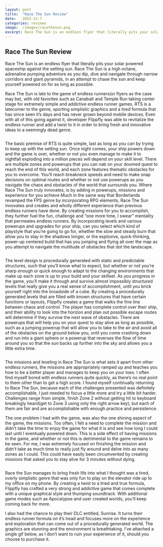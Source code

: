 ```yaml
---
layout: post
title:  "Race The Sun Review"
date:   2015-11-7
categories: reviews
image:  /images/racethesun.png
excerpt: Race The Sun is an endless flyer that literally pits your solar powered spaceship against the setting sun.  Race The Sun is a high octane, adrenaline pumping adventure as you dip, dive and navigate through narrow corridors and giant pyramids, in an attempt to chase the sun and keep yourself powered on for as long as possible.
---
```

## Race The Sun Review

Race The Sun is an endless flyer that literally pits your solar powered spaceship against the setting sun.  Race The Sun is a high octane, adrenaline pumping adventure as you dip, dive and navigate through narrow corridors and giant pyramids, in an attempt to chase the sun and keep yourself powered on for as long as possible.

Race The Sun is late to the game of endless runners(or flyers as the case may be), with old favorites such as Canabalt and Temple Run taking center stage for extremely simple and addictive endless runner games.  RTS is a latecomer to the genre, sporting simplistic graphics and a tired formula that has since seen it’s days and has never grown beyond mobile devices.  Even with all of this going against it, developer Flippfly was able to revitalize the endless runner and add a twist to it in order to bring fresh and innovative ideas to a seemingly dead genre.

<img class="gfyitem" data-id="DirtyWarpedHermitcrab" />

The basic premise of RTS is quite simple, last as long as you can by trying to keep up with the setting sun.  Once night comes, your ship powers down and the game is over, whether or not you even manage to make it to nightfall exploding into a million pieces will depend on your skill level.  There are multiple zones and powerups that you can nab on your doomed quest to reach the end of this world, and each zone features thematic obstacles for you to overcome.  You’ll reach breakneck speeds and need to make snap decisions on optimal routes and whether or not use powerups as you navigate the chaos and obstacles of the world that surrounds you.  Where Race The Sun truly innovates, is by adding in powerups, missions and experience for you achieve  Much in the same way that Borderlands revamped the FPS genre by incorporating RPG elements, Race The Sun innovates and creates and wholly different experience than previous endless runners have done.  By creating missions for you to accomplish, they further fuel the fun, challenge and “one more time, I swear” mentality that permeates endless runners.  By incorporating levels and various powerups and upgrades for your ship, can you select which kind of playstyle that you’re going to go for, whether the slow and steady burn that allow you to stay in the shadows longer, or the explosive, quick-thinking, power-up centered build that has you jumping and flying all over the map as you attempt to navigate the multitude of obstacles that dot the landscape.

<img class="gfyitem" data-id="DefiniteLivelyBufeo" />

The level design is procedurally generated with static and predictable structures, such that you’ll know what to expect, but whether or not you’re sharp enough or quick enough to adapt to the changing environments that make up each zone is up to your build and your skillset.  As you progress in the game, you’ll make it through and survive almost impossibly structured levels that really give you a real sense of accomplishment, until you brick yourself right into the broadside of a cube.  By creating a procedurally generated levels that are filled with known structures that have certain functions or layouts, Flippfly creates a game that walks the fine line between chaos and control.  The player has complete control over their ship, and their ability to look into the horizon and plan out possible escape routes will determine if they survive the next wave of obstacles.  There are powerups that will help you on your quest to stay alive as long as possible, such as a jumping powerup that will allow you to take to the air and avoid all of the obstacles on the ground below you, until you come crashing down and run into a giant sphere or a powerup that reverses the flow of time around you so that the sun backs up further into the sky and allows you a little extra time.

<img class="gfyitem" data-id="NegligibleHeftyCarp" />

The missions and leveling in Race The Sun is what sets it apart from other endless runners, the missions are appropriately ramped up and teaches you how to be a better player and manages to keep you on your toes.  I often find myself bored with endless runners quite quickly, as there’s no real point to them other than to get a high score.  I found myself continually returning to Race The Sun, because each of the challenges presented was definitely accomplishable, I just needed to focus a little more and try a little bit harder.  Challenges range from simple, finish Zone 2 without getting hit to keyboard breakingly heard(get to Zone 3 using only the right arrow key), but each of them are fair and are accomplishable with enough practice and persistence.

The one problem I had with the game, was also the one shining aspect of the game, the missions.  Too often, I felt a need to complete the mission and didn’t take the time to enjoy the game for what it is and see how long I could last until I eventually powered down.  This is a side effect of having missions in the game, and whether or not this is detrimental to the game remains to be seen.  For me, I was extremely focused on finishing the mission and didn’t take as much time to really just fly around and delve into as many zones as I could.  This could have easily been circumvented by creating missions that asked you to stay alive for 3 minutes without dying.

<img class="gfyitem" data-id="ShabbyGrandGar" />

Race the Sun manages to bring fresh life into what I thought was a tired, overly simplistic genre that was only fun to play on the elevator ride up to my office on my phone.  By creating a twist to a tried and true formula, Flippfly has crafted a very strong and addictive game that comes complete with a unique graphical style and thumping soundtrack.  With additional game modes such as Apocalypse and user created worlds, you’ll keep coming back for more.

I also had the chance to play their DLC entitled, Sunrise.  It turns their endless runner formula on it’s head and focuses more on the experience and exploration that can come out of a procedurally generated world.  The graphics are stunning and the environment is breathtaking.  I’ve attached a single gif below, as I don’t want to ruin your experience of it, should you choose to purchase it.  

<img class="gfyitem" data-id="GrimGrimBaboon" />
